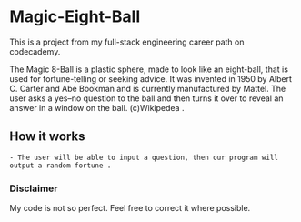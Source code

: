 # Magic-Eight-Ball

This is a project from my full-stack engineering career path on codecademy.

The Magic 8-Ball is a plastic sphere, made to look like an eight-ball, that is used for fortune-telling or seeking advice. It was invented in 1950 by Albert C. Carter and Abe Bookman and is currently manufactured by Mattel. The user asks a yes–no question to the ball and then turns it over to reveal an answer in a window on the ball. (c)Wikipedea .

## How it works

    - The user will be able to input a question, then our program will output a random fortune .

### Disclaimer

My code is not so perfect. Feel free to correct it where possible.
